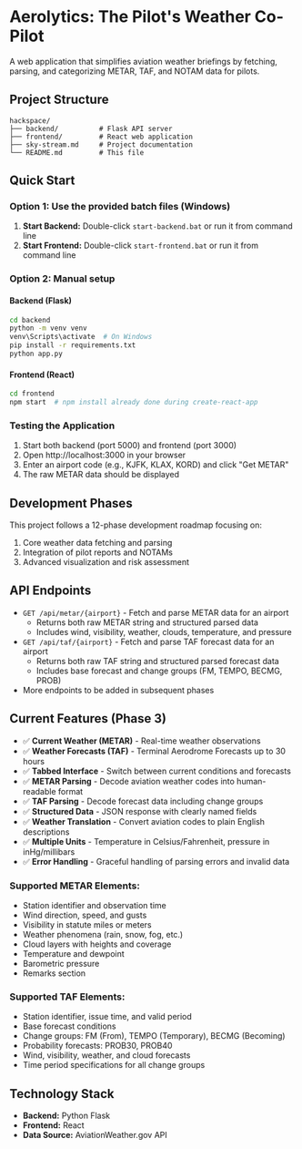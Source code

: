 # Aerolytics: The Pilot's Weather Co-Pilot

A web application that simplifies aviation weather briefings by fetching, parsing, and categorizing METAR, TAF, and NOTAM data for pilots.

## Project Structure

```
hackspace/
├── backend/          # Flask API server
├── frontend/         # React web application
├── sky-stream.md     # Project documentation
└── README.md         # This file
```

## Quick Start

### Option 1: Use the provided batch files (Windows)
1. **Start Backend:** Double-click `start-backend.bat` or run it from command line
2. **Start Frontend:** Double-click `start-frontend.bat` or run it from command line

### Option 2: Manual setup

#### Backend (Flask)
```bash
cd backend
python -m venv venv
venv\Scripts\activate  # On Windows
pip install -r requirements.txt
python app.py
```

#### Frontend (React)
```bash
cd frontend
npm start  # npm install already done during create-react-app
```

### Testing the Application
1. Start both backend (port 5000) and frontend (port 3000)
2. Open http://localhost:3000 in your browser
3. Enter an airport code (e.g., KJFK, KLAX, KORD) and click "Get METAR"
4. The raw METAR data should be displayed

## Development Phases

This project follows a 12-phase development roadmap focusing on:
1. Core weather data fetching and parsing
2. Integration of pilot reports and NOTAMs
3. Advanced visualization and risk assessment

## API Endpoints

- `GET /api/metar/{airport}` - Fetch and parse METAR data for an airport
  - Returns both raw METAR string and structured parsed data
  - Includes wind, visibility, weather, clouds, temperature, and pressure
- `GET /api/taf/{airport}` - Fetch and parse TAF forecast data for an airport
  - Returns both raw TAF string and structured parsed forecast data
  - Includes base forecast and change groups (FM, TEMPO, BECMG, PROB)
- More endpoints to be added in subsequent phases

## Current Features (Phase 3)

- ✅ **Current Weather (METAR)** - Real-time weather observations
- ✅ **Weather Forecasts (TAF)** - Terminal Aerodrome Forecasts up to 30 hours
- ✅ **Tabbed Interface** - Switch between current conditions and forecasts
- ✅ **METAR Parsing** - Decode aviation weather codes into human-readable format
- ✅ **TAF Parsing** - Decode forecast data including change groups
- ✅ **Structured Data** - JSON response with clearly named fields
- ✅ **Weather Translation** - Convert aviation codes to plain English descriptions
- ✅ **Multiple Units** - Temperature in Celsius/Fahrenheit, pressure in inHg/millibars
- ✅ **Error Handling** - Graceful handling of parsing errors and invalid data

### Supported METAR Elements:
- Station identifier and observation time
- Wind direction, speed, and gusts
- Visibility in statute miles or meters  
- Weather phenomena (rain, snow, fog, etc.)
- Cloud layers with heights and coverage
- Temperature and dewpoint
- Barometric pressure
- Remarks section

### Supported TAF Elements:
- Station identifier, issue time, and valid period
- Base forecast conditions
- Change groups: FM (From), TEMPO (Temporary), BECMG (Becoming)
- Probability forecasts: PROB30, PROB40
- Wind, visibility, weather, and cloud forecasts
- Time period specifications for all change groups

## Technology Stack

- **Backend:** Python Flask
- **Frontend:** React
- **Data Source:** AviationWeather.gov API